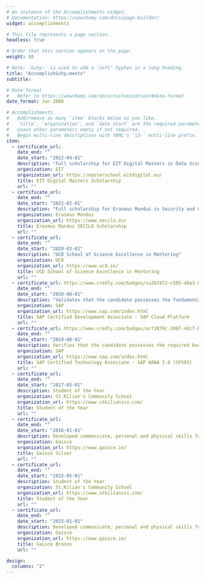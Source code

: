 ```yaml
---
# An instance of the Accomplishments widget.
# Documentation: https://wowchemy.com/docs/page-builder/
widget: accomplishments

# This file represents a page section.
headless: true

# Order that this section appears on the page.
weight: 50

# Note: `&shy;` is used to add a 'soft' hyphen in a long heading.
title: "Accomplish&shy;ments"
subtitle:

# Date format
#   Refer to https://wowchemy.com/docs/customization/#date-format
date_format: Jan 2006

# Accomplishments.
#   Add/remove as many `item` blocks below as you like.
#   `title`, `organization`, and `date_start` are the required parameters.
#   Leave other parameters empty if not required.
#   Begin multi-line descriptions with YAML's `|2-` multi-line prefix.
item:
  - certificate_url:
    date_end: ""
    date_start: "2022-04-01"
    description: "Full scholarship for EIT Digital Masters in Data Science"
    organization: EIT
    organization_url: https://masterschool.eitdigital.eu/
    title: EIT Digital Masters Scholarship
    url: ""
  - certificate_url:
    date_end: ""
    date_start: "2022-02-01"
    description: "Full scholarship for Erasmus Mundus in Security and Cloud Computing"
    organization: Erasmus Mundus
    organization_url: https://www.secclo.eu/
    title: Erasmus Mundus SECCLO Scholarship
    url: ""
  - certificate_url:
    date_end: ""
    date_start: "2020-03-01"
    description: "UCD School of Science Excellence in Mentoring"
    organization: UCD
    organization_url: https://www.ucd.ie/
    title: UCD School of Science Excellence in Mentoring
    url: ""
  - certificate_url: https://www.credly.com/badges/ca2b74f2-c505-40a3-8df8-ed79ca4f89f1?source=linked_in_profile
    date_end: ""
    date_start: "2020-08-01"
    description: "Validates that the candidate possesses the fundamental and core knowledge required of the SAP Cloud Platform profile"
    organization: SAP
    organization_url: https://www.sap.com/index.html
    title: SAP Certified Development Associate - SAP Cloud Platform
    url: ""
  - certificate_url: https://www.credly.com/badges/ac73879c-3067-4dcf-be56-e7abb20b620b/linked_in_profile
    date_end: ""
    date_start: "2019-08-01"
    description: Verifies that the candidate possesses the required knowledge in the area of the SAP HANA 2.0 (SPS03) for the profile of an SAP HANA technology consultant
    organization: SAP
    organization_url: https://www.sap.com/index.html
    title: SAP Certified Technology Associate - SAP HANA 2.0 (SPS03)
    url: ""
  - certificate_url:
    date_end: ""
    date_start: "2017-05-01"
    description: Student of the Year
    organization: St.Kilian's Community School
    organization_url: https://www.stkilianscs.com/
    title: Student of the Year
    url: ""
  - certificate_url:
    date_end: ""
    date_start: "2016-01-01"
    description: Developed communicate, personal and physical skills for 26 weeks and then went on an adventure journey consisting of a 30km hike up in the Wicklow mountains
    organization: Gaisce
    organization_url: https://www.gaisce.ie/
    title: Gaisce Silver
    url: ""
  - certificate_url:
    date_end: ""
    date_start: "2015-05-01"
    description: Student of the Year
    organization: St.Kilian's Community School
    organization_url: https://www.stkilianscs.com/
    title: Student of the Year
    url: ""
  - certificate_url:
    date_end: ""
    date_start: "2015-01-01"
    description: Developed communicate, personal and physical skills for 26 weeks and then went on an adventure journey consisting of a 30km hike up in the Wicklow mountains
    organization: Gaisce
    organization_url: https://www.gaisce.ie/
    title: Gaisce Bronze
    url: ""

design:
  columns: "2"
---
```

